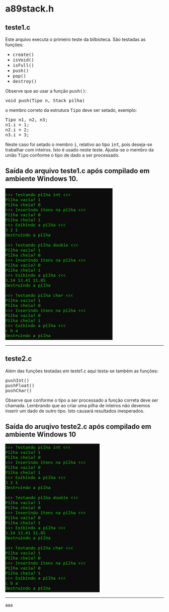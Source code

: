 # a89stack.h

## teste1.c

Este arquivo executa o primeiro teste da bilbioteca. São testadas as funções:
- <tt>create()</tt>
- <tt>isVoid()</tt>
- <tt>isFull()</tt>
- <tt>push()</tt>
- <tt>pop()</tt>
- <tt>destroy()</tt>


Observe que ao usar a função <tt>push()</tt>:

<pre>
void push(Tipo n, Stack pilha)
</pre>

o membro correto da estrutura <tt>Tipo</tt> deve ser setado, exemplo:

<pre>
Tipo n1, n2, n3;
n1.i = 1;
n2.i = 2;
n3.i = 3;
</pre>

Neste caso foi setado o membro <tt>i</tt>, relativo ao tipo <tt>int</tt>, pois deseja-se trabalhar com inteiros.
Isto é usado neste teste. Ajusta-se o membro da união <tt>Tipo</tt> conforme o tipo de dado a ser processado. 

## Saída do arquivo teste1.c após compilado em ambiente Windows 10.

<img src="https://github.com/arataca89/C/blob/main/a89stack/teste1.PNG">

<hr>

## teste2.c

Além das funções testadas em teste1.c aqui testa-se também as funções:

<pre>
pushInt()
pushFloat()
pushChar()
</pre>

Observe que conforme o tipo a ser processado a função correta deve ser chamada. Lembrando que ao criar uma pilha de inteiros não devemos inserir um dado de outro tipo. Isto causará resultados inesperados.

## Saída do aruqivo teste2.c após compilado em ambiente Windows 10

<img src="https://github.com/arataca89/C/blob/main/a89stack/teste2.PNG">

<hr>

aaa


